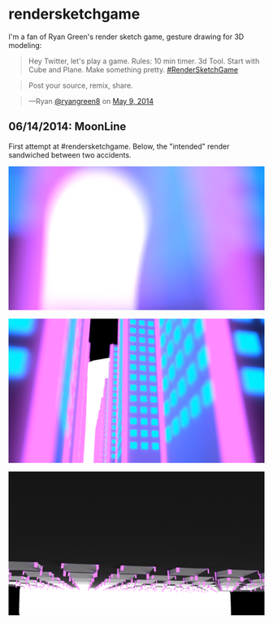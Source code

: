 # rendersketchgame #

I'm a fan of Ryan Green's render sketch game, gesture drawing for 3D modeling:

> Hey Twitter, let's play a game. Rules: 10 min timer. 3d Tool. Start with Cube and Plane. Make something pretty. [#RenderSketchGame](https://twitter.com/search?q=%23RenderSketchGame&amp;src=hash) 

> Post your source, remix, share.

> —Ryan [@ryangreen8](https://twitter.com/ryangreen8) on [May 9, 2014](https://twitter.com/ryangreen8/statuses/464796635424641024)



## 06/14/2014: MoonLine ##

First attempt at #rendersketchgame.  Below, the "intended" render sandwiched between two accidents.

![Blurred Landscape](./06_14_2014/blurscape.png)

![Properly Focused](./06_14_2014/focused.png)

![Oops, wrong angle](./06_14_2014/oops.png)
